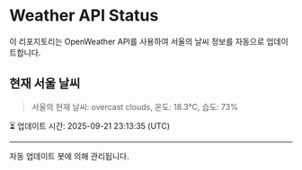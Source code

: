 
# Weather API Status

이 리포지토리는 OpenWeather API를 사용하여 서울의 날씨 정보를 자동으로 업데이트합니다.

## 현재 서울 날씨
> 서울의 현재 날씨: overcast clouds, 온도: 18.3°C, 습도: 73%

⏳ 업데이트 시간: 2025-09-21 23:13:35 (UTC)

---
자동 업데이트 봇에 의해 관리됩니다.
